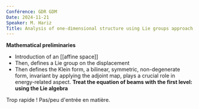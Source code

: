 ```yaml
---
Conférence: GDR GDM
Date: 2024-11-21
Speaker: M. Hariz
Title: Analysis of one-dimensional structure using Lie groups approach
---
```

**Mathematical preliminaries**
- Introduction of an [[affine space]]
- Then, defines a Lie group on the displacement
- Then defines the Klein form, a bilinear, symmetric, non-degenerate form, invariant by applying the adjoint map, plays a crucial role in energy-related aspect.
**Treat the equation of beams with the first level: using the Lie algebra**

Trop rapide ! Pas/peu d'entrée en matière. 
